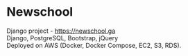 # Newschool
Django project -  https://newschool.ga<br />
Django, PostgreSQL, Bootstrap, jQuery<br />
Deployed on AWS (Docker, Docker Compose, EC2, S3, RDS).
